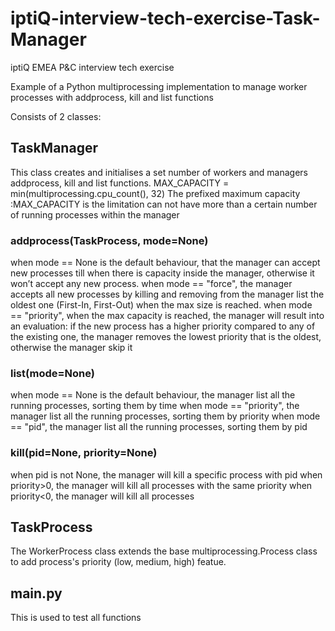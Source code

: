 # iptiQ-interview-tech-exercise-Task-Manager
iptiQ EMEA P&amp;C interview tech exercise 

Example of a Python multiprocessing implementation to manage worker processes with addprocess, kill and list functions

Consists of 2 classes:

## TaskManager
This class creates and initialises a set number of workers and managers addprocess, kill and list functions.
MAX_CAPACITY = min(multiprocessing.cpu_count(), 32)
The prefixed maximum capacity :MAX_CAPACITY is the limitation can not have more than a certain number of running processes within the manager

### addprocess(TaskProcess, mode=None)
when mode == None is the default behaviour, that the manager can accept new processes till when there is capacity inside the manager, otherwise it won’t accept any new process.
when mode == "force", the manager accepts all new processes by killing and removing from the manager list the oldest one (First-In, First-Out) when the max size
is reached.
when mode == "priority", when the max capacity is reached, the manager will result into an evaluation: if the new process has a higher priority compared to any of the existing one, the manager removes the lowest priority that is the oldest, otherwise the manager skip it

### list(mode=None)
when mode == None is the default behaviour, the manager list all the running processes, sorting them by time
when mode == "priority", the manager list all the running processes, sorting them by priority
when mode == "pid", the manager list all the running processes, sorting them by pid

### kill(pid=None, priority=None)
when pid is not None, the manager will kill a specific process with pid
when priority>0, the manager will kill all processes with the same priority
when priority<0, the manager will kill all processes

## TaskProcess
The WorkerProcess class extends the base multiprocessing.Process class to add process's priority (low, medium, high) featue.

## main.py
This is used to test all functions

